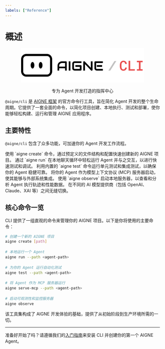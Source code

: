 ```yaml
---
labels: ["Reference"]
---
```


# 概述

<p align="center">
  <picture>
    <source srcset="../logo-dark.svg" media="(prefers-color-scheme: dark)">
    <source srcset="../logo.svg" media="(prefers-color-scheme: light)">
    <img src="../logo.svg" alt="AIGNE 标志" width="400" />
  </picture>

  <center>专为 Agent 开发打造的指挥中心</center>
</p>

`@aigne/cli` 是 [AIGNE 框架](https://github.com/AIGNE-io/aigne-framework) 的官方命令行工具，旨在简化 Agent 开发的整个生命周期。它提供了一套全面的命令，以简化项目创建、本地执行、测试和部署，使你能够轻松构建、运行和管理 AIGNE 应用程序。

## 主要特性

`@aigne/cli` 包含了众多功能，可加速你的 Agent 开发工作流程。

<x-cards data-columns="3">
  <x-card data-title="项目脚手架" data-icon="lucide:folder-plus">
    使用 `aigne create` 命令，通过预定义的文件结构和配置快速创建新的 AIGNE 项目。
  </x-card>
  <x-card data-title="本地 Agent 执行" data-icon="lucide:play-circle">
    通过 `aigne run` 在本地聊天循环中轻松运行 Agent 并与之交互，以进行快速测试和调试。
  </x-card>
  <x-card data-title="自动化测试" data-icon="lucide:beaker">
    利用内置的 `aigne test` 命令运行单元测试和集成测试，以确保你的 Agent 稳健可靠。
  </x-card>
  <x-card data-title="MCP 服务器集成" data-icon="lucide:server">
    将你的 Agent 作为模型上下文协议 (MCP) 服务器启动，使其能够与外部系统集成。
  </x-card>
  <x-card data-title="丰富的可观测性" data-icon="lucide:bar-chart-3">
    使用 `aigne observe` 启动本地服务器，以查看和分析 Agent 执行轨迹和性能数据。
  </x-card>
  <x-card data-title="多模型支持" data-icon="lucide:bot">
    在不同的 AI 模型提供商（包括 OpenAI、Claude、XAI 等）之间无缝切换。
  </x-card>
</x-cards>

## 核心命令一览

CLI 提供了一组直观的命令来管理你的 AIGNE 项目。以下是你将使用的主要命令：

```bash Basic Commands icon=lucide:terminal
# 创建一个新的 AIGNE 项目
aigne create [path]

# 本地运行一个 Agent
aigne run --path <agent-path>

# 为你的 Agent 运行自动化测试
aigne test --path <agent-path>

# 将 Agent 作为 MCP 服务器运行
aigne serve-mcp --path <agent-path>

# 启动可观测性和监控服务器
aigne observe
```

该工具集构成了 AIGNE 开发体验的基础，提供了从初始阶段到生产环境所需的一切。

---

准备好开始了吗？请遵循我们的[入门指南](./getting-started.md)来安装 CLI 并创建你的第一个 AIGNE Agent。